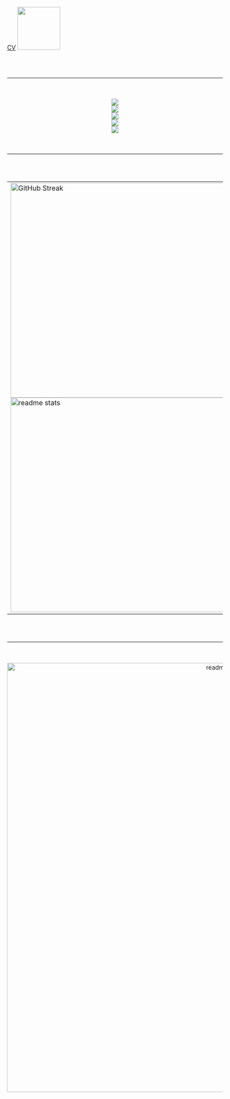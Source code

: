 [CV](https://pikaguty.github.io/) 
<img src="https://user-images.githubusercontent.com/78063271/197093062-266fb132-24db-4240-a83e-b7bb787518fd.gif" width=100 heigth=100 />
<!-- <img src="https://user-images.githubusercontent.com/78063271/157510512-b50cd9c5-694b-4019-ac31-67c150a4214e.gif" width=90 heigth=90 />
<img src="https://user-images.githubusercontent.com/78063271/157512721-76c71f70-c71e-4d80-b055-19376e0d8dc1.gif" width=100 heigth=100/> -->

<br>
<br>

<hr/>

<br>
<br>

<div align="center">
    <img src="https://skillicons.dev/icons?i=kubernetes,docker,aws,gcp,mysql,redis,postgres,mongodb&perline=15"><br>
    <img src="https://skillicons.dev/icons?i=js,ts,bootstrap,figma,npm,py,react,angular,vite,go,html,css&perline=15"><br>
    <img src="https://skillicons.dev/icons?i=git,github,gitlab,androidstudio,raspberrypi,firebase,bash,powershell,ansible,postman,arduino,java,php&perline=15"><br>
    <img src="https://skillicons.dev/icons?i=r,rust,c,cs,cpp,linux,ubuntu,debian,arch,regex,md,qt&perline=15"><br>
    <img src="https://skillicons.dev/icons?i=spring,nodejs,express,nextjs,flask,cypress,jquery,nginx" /><br>
</div>

<br>
<br>

<hr/>

<br>
<br>

<div align="center">
<table style="border: none;">
  <tr style="border: none;">
    <td align="center" style="border: none;">
      <div align="left">
        <img width=500 src="https://streak-stats.demolab.com?user=PikaGuty&theme=holi-theme&border_radius=20&mode=weekly" alt="GitHub Streak" /><br/>
        <img width=500 src="https://github-readme-stats.vercel.app/api?username=PikaGuty&show_icons=true&theme=holi&rank_icon=github&border_radius=20" alt="readme stats" />
      </div>
    </td>
    <td align="center" style="border: none;">
      <div>
        <img width=310 src="https://github-readme-stats-salesp07.vercel.app/api/top-langs/?username=PikaGuty&hide=HTML&langs_count=8&layout=donut-vertical&theme=holi&border_radius=20&size_weight=1&count_weight=1&exclude_repo=github-readme-stats" alt="top langs" /><br/>
      </div>
    </td>
  </tr>
</table>
</div>

<br>
<br>

<hr/>

<br>
<br>

<div align="center">
    <img width=1000 src="https://github-profile-trophy.vercel.app/?username=alexmaest&theme=juicyfresh" alt="readme stats" />
</div>

